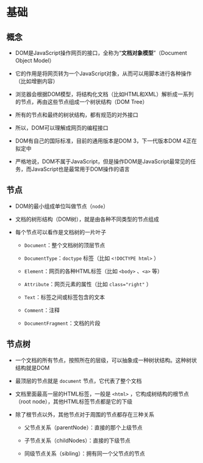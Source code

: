 # 基础

## 概念

  - DOM是JavaScript操作网页的接口，全称为“**文档对象模型**”（Document Object Model）

  - 它的作用是将网页转为一个JavaScript对象，从而可以用脚本进行各种操作（比如增删内容）

  - 浏览器会根据DOM模型，将结构化文档（比如HTML和XML）解析成一系列的节点，再由这些节点组成一个树状结构（DOM Tree）

  - 所有的节点和最终的树状结构，都有规范的对外接口

  - 所以，DOM可以理解成网页的编程接口

  - DOM有自己的国际标准，目前的通用版本是DOM 3，下一代版本DOM 4正在拟定中

  - 严格地说，DOM不属于JavaScript，但是操作DOM是JavaScript最常见的任务，而JavaScript也是最常用于DOM操作的语言

## 节点

  - DOM的最小组成单位叫做节点（`node`）

  - 文档的树形结构（DOM树），就是由各种不同类型的节点组成

  - 每个节点可以看作是文档树的一片叶子

      - `Document`：整个文档树的顶层节点

      - `DocumentType`：`doctype` 标签（比如 `<!DOCTYPE html>` ）

      - `Element`：网页的各种HTML标签（比如 `<body>` 、`<a>` 等）

      - `Attribute`：网页元素的属性（比如 `class="right"` ）

      - `Text`：标签之间或标签包含的文本

      - `Comment`：注释

      - `DocumentFragment`：文档的片段

## 节点树

  - 一个文档的所有节点，按照所在的层级，可以抽象成一种树状结构。这种树状结构就是DOM

  - 最顶层的节点就是 `document` 节点，它代表了整个文档

  - 文档里面最高一层的HTML标签，一般是 `<html>` ，它构成树结构的根节点（root node），其他HTML标签节点都是它的下级

  - 除了根节点以外，其他节点对于周围的节点都存在三种关系

      - 父节点关系（parentNode）：直接的那个上级节点

      - 子节点关系（childNodes）：直接的下级节点

      - 同级节点关系（sibling）：拥有同一个父节点的节点
